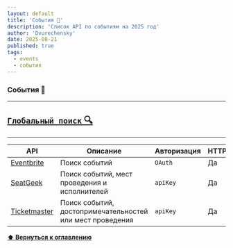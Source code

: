 ```yaml
---
layout: default
title: 'События 🎊'
description: 'Список API по событиям на 2025 год'
author: 'Dvurechensky'
date: 2025-08-21
published: true
tags:
  - events
  - события
---
```


### События 🎊

---

## [`Глобальный поиск` 🔍](../search.md)

---

| API                                                                                       | Описание                                                  | Авторизация | HTTPS | CORS       |
| ----------------------------------------------------------------------------------------- | --------------------------------------------------------- | ----------- | ----- | ---------- |
| [Eventbrite](https://www.eventbrite.com/platform/api/)                                    | Поиск событий                                             | `OAuth`     | Да    | Неизвестно |
| [SeatGeek](https://platform.seatgeek.com/)                                                | Поиск событий, мест проведения и исполнителей             | `apiKey`    | Да    | Неизвестно |
| [Ticketmaster](http://developer.ticketmaster.com/products-and-docs/apis/getting-started/) | Поиск событий, достопримечательностей или мест проведения | `apiKey`    | Да    | Неизвестно |

**[⬆ Вернуться к оглавлению](../index.md)**
